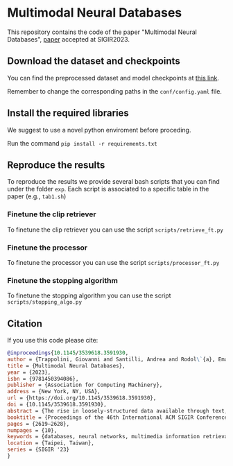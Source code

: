 # Multimodal Neural Databases

This repository contains the code of the paper "Multimodal Neural Databases", [paper](https://dl.acm.org/doi/10.1145/3539618.3591930) accepted at SIGIR2023.


## Download the dataset and checkpoints

You can find the preprocessed dataset and model checkpoints at [this link](http://www.diag.uniroma1.it/trappolini/support_materials.zip).

Remember to change the corresponding paths in the  `conf/config.yaml` file.

## Install the required libraries

We suggest to use a novel python enviroment before proceding.

Run the command `pip install -r requirements.txt`


## Reproduce the results

To reproduce the results we provide several bash scripts that you can find under the folder `exp`.
Each script is associated to a specific table in the paper (e.g., `tab1.sh`)

### Finetune the clip retriever

To finetune the clip retriever you can use the script `scripts/retrieve_ft.py`

### Finetune the processor

To finetune the processor you can use the script `scripts/processor_ft.py`

### Finetune the stopping algorithm

To finetune the stopping algorithm you can use the script `scripts/stopping_algo.py`



## Citation

If you use this code please cite:

```bibtex
@inproceedings{10.1145/3539618.3591930,
author = {Trappolini, Giovanni and Santilli, Andrea and Rodol\`{a}, Emanuele and Halevy, Alon and Silvestri, Fabrizio},
title = {Multimodal Neural Databases},
year = {2023},
isbn = {9781450394086},
publisher = {Association for Computing Machinery},
address = {New York, NY, USA},
url = {https://doi.org/10.1145/3539618.3591930},
doi = {10.1145/3539618.3591930},
abstract = {The rise in loosely-structured data available through text, images, and other modalities has called for new ways of querying them. Multimedia Information Retrieval has filled this gap and has witnessed exciting progress in recent years. Tasks such as search and retrieval of extensive multimedia archives have undergone massive performance improvements, driven to a large extent by recent developments in multimodal deep learning. However, methods in this field remain limited in the kinds of queries they support and, in particular, their inability to answer database-like queries. For this reason, inspired by recent work on neural databases, we propose a new framework, which we name Multimodal Neural Databases (MMNDBs). MMNDBs can answer complex database-like queries that involve reasoning over different input modalities, such as text and images, at scale. In this paper, we present the first architecture able to fulfill this set of requirements and test it with several baselines, showing the limitations of currently available models. The results show the potential of these new techniques to process unstructured data coming from different modalities, paving the way for future research in the area.},
booktitle = {Proceedings of the 46th International ACM SIGIR Conference on Research and Development in Information Retrieval},
pages = {2619–2628},
numpages = {10},
keywords = {databases, neural networks, multimedia information retrieval},
location = {Taipei, Taiwan},
series = {SIGIR '23}
}
```
